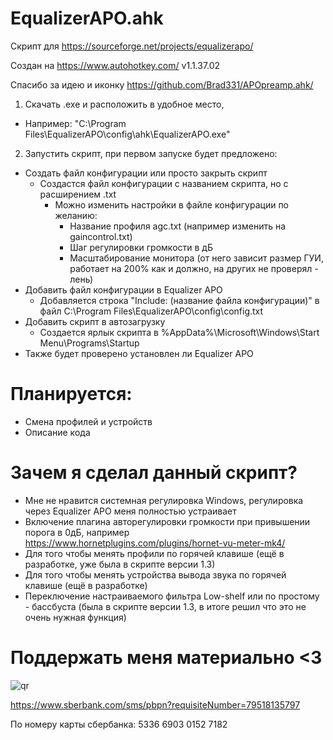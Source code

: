 # EqualizerAPO.ahk
Скрипт для https://sourceforge.net/projects/equalizerapo/

Создан на https://www.autohotkey.com/ v1.1.37.02

Спасибо за идею и иконку https://github.com/Brad331/APOpreamp.ahk/
1. Скачать .exe и расположить в удобное место,
* Например: "C:\Program Files\EqualizerAPO\config\ahk\EqualizerAPO.exe"
2. Запустить скрипт, при первом запуске будет предложено:
* Создать файл конфигурации или просто закрыть скрипт
    * Создастся файл конфигурации с названием скрипта, но с расширением .txt
        *  Можно изменить настройки в файле конфигурации по желанию:
            * Название профиля agc.txt (например изменить на gaincontrol.txt)
            * Шаг регулировки громкости в дБ
            * Масштабирование монитора (от него зависит размер ГУИ, работает на 200% как и должно, на других не проверял - лень)
* Добавить файл конфигурации в Equalizer APO
    * Добавляется строка "Include: (название файла конфигурации)" в файл C:\Program Files\EqualizerAPO\config\config.txt
* Добавить скрипт в автозагрузку
    * Создается ярлык скрипта в %AppData%\Microsoft\Windows\Start Menu\Programs\Startup
* Также будет проверено установлен ли Equalizer APO
# Планируется:
* Смена профилей и устройств 
* Описание кода
# Зачем я сделал данный скрипт?
* Мне не нравится системная регулировка Windows, регулировка через Equalizer APO меня полностью устраивает
* Включение плагина авторегулировки громкости при привышении порога в 0дБ, например https://www.hornetplugins.com/plugins/hornet-vu-meter-mk4/
* Для того чтобы менять профили по горячей клавише (ещё в разработке, уже была в скрипте версии 1.3)
* Для того чтобы менять устройства вывода звука по горячей клавише (ещё в разработке)
* Переключение настраиваемого фильтра Low-shelf или по простому - бассбуста (была в скрипте версии 1.3, в итоге решил что это не очень нужная функция)
# Поддержать меня материально <3
![qr](https://github.com/user-attachments/assets/5ae2c744-718e-4046-9ba7-a583f7b7abba)

https://www.sberbank.com/sms/pbpn?requisiteNumber=79518135797

По номеру карты сбербанка: 5336 6903 0152 7182
